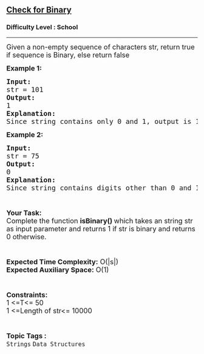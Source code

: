 <h2><a href="https://www.geeksforgeeks.org/problems/check-for-binary/0">Check for Binary</a></h2><h3>Difficulty Level : School</h3><hr><div class="problems_problem_content__Xm_eO"><p><span style="font-size:18px">Given a non-empty sequence of characters str, return true if sequence is Binary, else return false</span></p>

<p><span style="font-size:18px"><strong>Example 1:</strong></span></p>

<pre><span style="font-size:18px"><strong>Input:</strong>
str = 101
<strong>Output:</strong>
1
<strong>Explanation:</strong>
Since string contains only 0 and 1, output is 1.</span>
</pre>

<p><span style="font-size:18px"><strong>Example 2:</strong></span></p>

<pre><span style="font-size:18px"><strong>Input:</strong>
str = 75
<strong>Output:</strong>
0</span>
<span style="font-size:18px"><strong>Explanation:</strong>
Since string contains digits other than 0 and 1, output is 0.</span></pre>

<p>&nbsp;</p>

<p><span style="font-size:18px"><strong>Your Task:</strong><br>
Complete the function <strong>isBinary()&nbsp;</strong>which takes an string str as input parameter and returns 1 if str is binary and returns 0 otherwise.</span></p>

<p>&nbsp;</p>

<p><span style="font-size:18px"><strong>Expected Time Complexity:</strong> O(|s|)<br>
<strong>Expected Auxiliary Space:</strong>&nbsp;O(1)</span></p>

<p>&nbsp;</p>

<p><span style="font-size:18px"><strong>Constraints:</strong><br>
1 &lt;=T&lt;= 50<br>
1 &lt;=Length of str&lt;= 10000</span></p>
</div><br><p><span style=font-size:18px><strong>Topic Tags : </strong><br><code>Strings</code>&nbsp;<code>Data Structures</code>&nbsp;